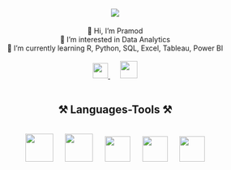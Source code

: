 <h1 align="center">
    <img src="https://readme-typing-svg.herokuapp.com/?font=Righteous&size=35&center=true&vCenter=true&width=500&height=70&duration=4000&lines=Hi+There!+👋;+I'm+Pramod!;" />
</h1>

<div align="center">
    👋 Hi, I’m Pramod<br>👀 I’m interested in Data Analytics<br>🌱 I’m currently learning R, Python, SQL, Excel, Tableau, Power BI<br>
</div>
<br>
   
<div align="center"> 
  <a href="https://www.linkedin.com/in/pramod-kumar-sahu-" target="_blank">
    <img width="30px" src="https://github.com/Pramodkumar-Analyst/icon/blob/main/linkedin-app-icon.svg"/>
  </a> 
  &nbsp;&nbsp;&nbsp;&nbsp; <!-- Add space between icons -->
  <a href="mailto:pramodkumarsahu027@gmail.com">
    <img width="34px" src="https://github.com/Pramodkumar-Analyst/icon/blob/main/Gmail-01.svg"/>
  </a>
</div>






<br />





<h2 align="center">⚒️ Languages-Tools ⚒️</h2>
<br />
<div align="center">
    <img width="55px" src="https://cdn.jsdelivr.net/gh/devicons/devicon@latest/icons/r/r-original.svg"/> &nbsp;&nbsp;&nbsp;&nbsp;
    <img width="55px" src="https://github.com/Pramodkumar-Analyst/icon/blob/main/SQL%20Database.svg"/> &nbsp;&nbsp;&nbsp;&nbsp;
    <img width="50px" src="https://github.com/Pramodkumar-Analyst/icon/blob/main/microsoft-excel-icon.svg"/> &nbsp;&nbsp;&nbsp;&nbsp;
    <img width="50px" src="https://github.com/Pramodkumar-Analyst/icon/blob/main/power-bi-icon.svg"/> &nbsp;&nbsp;&nbsp;&nbsp;
    <img width="50px" src="https://github.com/Pramodkumar-Analyst/icon/blob/main/python-programming-language-icon.svg"/>
</div>




<!--### GitHub Stats:
![](https://github-readme-stats.vercel.app/api?username=Pramodkumar-Analyst&theme=radical&hide_border=false&include_all_commits=false&count_private=false)<br/>
![](https://nirzak-streak-stats.vercel.app/?user=Pramodkumar-Analyst&theme=radical&hide_border=false)<br/> -->


